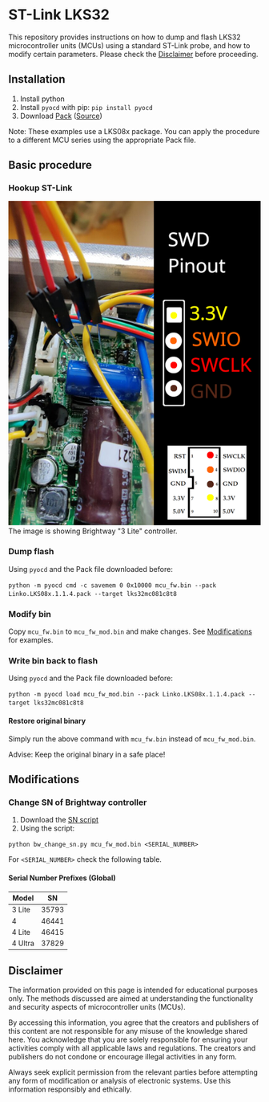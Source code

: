 # ST-Link LKS32
This repository provides instructions on how to dump and flash LKS32 microcontroller units (MCUs) using a standard ST-Link probe, and how to modify certain parameters. Please check the [Disclaimer](#disclaimer) before proceeding.

## Installation
1. Install python
2. Install `pyocd` with pip: `pip install pyocd`
3. Download [Pack](Linko.LKS08x.1.1.4.pack) ([Source](https://www.lksmcu.com/static/upload/file/20230113/Linko.LKS08x_v1.14.zip))

Note: These examples use a LKS08x package. You can apply the procedure to a different MCU series using the appropriate Pack file.

## Basic procedure

### Hookup ST-Link
![image](swd_pinout.png)
The image is showing Brightway "3 Lite" controller.

### Dump flash
Using `pyocd` and the Pack file downloaded before:

`python -m pyocd cmd -c savemem 0 0x10000 mcu_fw.bin --pack Linko.LKS08x.1.1.4.pack --target lks32mc081c8t8`

### Modify bin
Copy `mcu_fw.bin` to `mcu_fw_mod.bin` and make changes. See [Modifications](#modifications) for examples.

### Write bin back to flash
Using `pyocd` and the Pack file downloaded before:

`python -m pyocd load mcu_fw_mod.bin --pack Linko.LKS08x.1.1.4.pack --target lks32mc081c8t8`

#### Restore original binary
Simply run the above command with `mcu_fw.bin` instead of `mcu_fw_mod.bin`.

Advise: Keep the original binary in a safe place!

## Modifications
### Change SN of Brightway controller
1. Download the [SN script](bw_change_sn.py)
2. Using the script:

`python bw_change_sn.py mcu_fw_mod.bin <SERIAL_NUMBER>`

For `<SERIAL_NUMBER>` check the following table.

#### Serial Number Prefixes (Global)
| Model   | SN    |
| ------- | ----- |
| 3 Lite  | 35793 |
| 4       | 46441 |
| 4 Lite  | 46415 |
| 4 Ultra | 37829 |

## Disclaimer
The information provided on this page is intended for educational purposes only. The methods discussed are aimed at understanding the functionality and security aspects of microcontroller units (MCUs).

By accessing this information, you agree that the creators and publishers of this content are not responsible for any misuse of the knowledge shared here. You acknowledge that you are solely responsible for ensuring your activities comply with all applicable laws and regulations. The creators and publishers do not condone or encourage illegal activities in any form.

Always seek explicit permission from the relevant parties before attempting any form of modification or analysis of electronic systems. Use this information responsibly and ethically.
